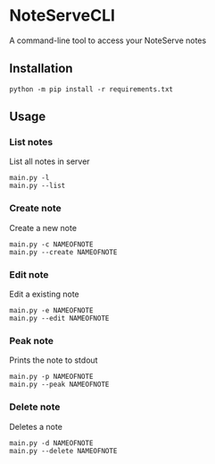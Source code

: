 # NoteServeCLI
A command-line tool to access your NoteServe notes

## Installation
```
python -m pip install -r requirements.txt
```

## Usage

### List notes
List all notes in server
```
main.py -l
main.py --list
```

### Create note
Create a new note
```
main.py -c NAMEOFNOTE
main.py --create NAMEOFNOTE
```

### Edit note
Edit a existing note
```
main.py -e NAMEOFNOTE
main.py --edit NAMEOFNOTE
```

### Peak note
Prints the note to stdout
```
main.py -p NAMEOFNOTE
main.py --peak NAMEOFNOTE
```

### Delete note
Deletes a note
```
main.py -d NAMEOFNOTE
main.py --delete NAMEOFNOTE
```